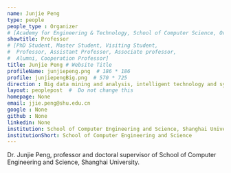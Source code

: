 ```yaml
---
name: Junjie Peng
type: people
people_type : Organizer
# [Academy for Engineering & Technology, School of Computer Science, Organizer]
showtitle: Professor
# [PhD Student, Master Student, Visiting Student,
#  Professor, Assistant Professor, Associate professor,
#  Alumni, Cooperation Professor]
title: Junjie Peng # Website Title
profileName: junjiepeng.png  # 186 * 186
profile: junjiepengBig.png  # 570 * 725
direction : Big data mining and analysis, intelligent technology and system
layout: peoplepost  #  Do not change this
homepage: None
email: jjie.peng@shu.edu.cn
google : None
github : None
linkedin: None
institution: School of Computer Engineering and Science, Shanghai University
institutionShort: School of Computer Engineering and Science
---
```


Dr. Junjie Peng, professor and doctoral supervisor of School of Computer Engineering and Science, Shanghai University.

